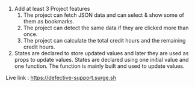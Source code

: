  1. Add at least 3 Project features
    1. The project can fetch JSON data and can select & show some of them as bookmarks.
    2. The project can detect the same data if they are clicked more than once.
    3. The project can calculate the total credit hours and the remaining credit hours.
2. States are declared to store updated values and later they are used as props to update values. States are declared using one initial value and one function. The function is mainly built and used to update values.



Live link : https://defective-support.surge.sh
